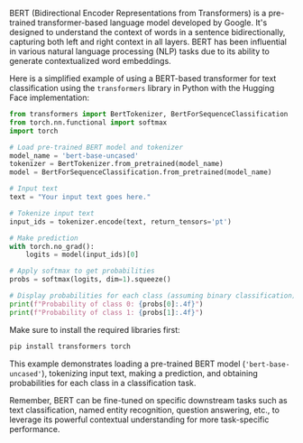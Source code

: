 BERT (Bidirectional Encoder Representations from Transformers) is a pre-trained transformer-based language model developed by Google. It's designed to understand the context of words in a sentence bidirectionally, capturing both left and right context in all layers. BERT has been influential in various natural language processing (NLP) tasks due to its ability to generate contextualized word embeddings.

Here is a simplified example of using a BERT-based transformer for text classification using the `transformers` library in Python with the Hugging Face implementation:

```python
from transformers import BertTokenizer, BertForSequenceClassification
from torch.nn.functional import softmax
import torch

# Load pre-trained BERT model and tokenizer
model_name = 'bert-base-uncased'
tokenizer = BertTokenizer.from_pretrained(model_name)
model = BertForSequenceClassification.from_pretrained(model_name)

# Input text
text = "Your input text goes here."

# Tokenize input text
input_ids = tokenizer.encode(text, return_tensors='pt')

# Make prediction
with torch.no_grad():
    logits = model(input_ids)[0]

# Apply softmax to get probabilities
probs = softmax(logits, dim=1).squeeze()

# Display probabilities for each class (assuming binary classification)
print(f"Probability of class 0: {probs[0]:.4f}")
print(f"Probability of class 1: {probs[1]:.4f}")
```

Make sure to install the required libraries first:

```bash
pip install transformers torch
```

This example demonstrates loading a pre-trained BERT model (`'bert-base-uncased'`), tokenizing input text, making a prediction, and obtaining probabilities for each class in a classification task.

Remember, BERT can be fine-tuned on specific downstream tasks such as text classification, named entity recognition, question answering, etc., to leverage its powerful contextual understanding for more task-specific performance.

